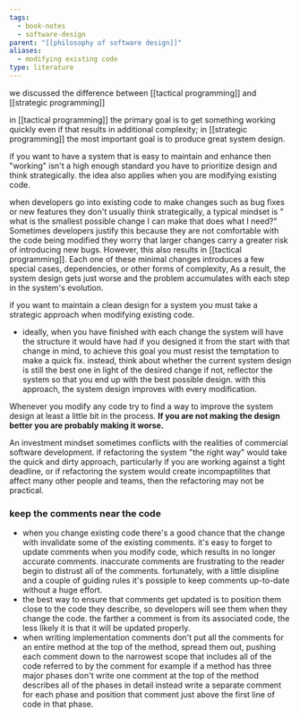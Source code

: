 ```yaml
---
tags:
  - book-notes
  - software-design
parent: "[[philosophy of software design]]"
aliases:
  - modifying existing code
type: literature
---
```

we discussed the difference between [[tactical programming]] and [[strategic programming]]

in [[tactical programming]] the primary goal is to get something working quickly even if that results in additional complexity; in [[strategic programming]] the most important goal is to produce great system design.

if you want to have a system that is easy to maintain and enhance then "working" isn't a high enough standard you have to prioritize design and think strategically. the idea also applies when you are modifying existing code.

when developers go into existing code to make changes such as bug fixes or new features they don't usually think strategically, a typical mindset is " what is the smallest possible change I can make that does what I need?" Sometimes developers justify this because they are not comfortable with the code being modified they worry that larger changes carry a greater risk of introducing new bugs. However, this also results in [[tactical programming]]. Each one of these minimal changes introduces a few special cases, dependencies, or other forms of complexity, As a result, the system design gets just worse and the problem accumulates with each step in the system's evolution.

if you want to maintain a clean design for a system you must take a strategic approach when modifying existing code.
- ideally, when you have finished with each change the system will have the structure it would have had if you designed it from the start with that change in mind, to achieve this goal you must resist the temptation to make a quick fix. instead, think about whether the current system design is still the best one in light of the desired change if not, reflector the system so that you end up with the best possible design. with this approach, the system design improves with every modification.

Whenever you modify any code try to find a way to improve the system design at least a little bit in the process. **If you are not making the design better you are probably making it worse.**

An investment mindset sometimes conflicts with the realities of commercial software development. if refactoring the system "the right way" would take the quick and dirty approach, particularly if you are working against a tight deadline, or if refactoring the system would create incompaptilites that affect many other people and teams, then the refactoring may not be practical.
### keep the comments near the code
- when you change existing code there's a good chance that the change with invalidate some of the existing comments. it's easy to forget to update comments when you modify code, which results in no longer accurate comments. inaccurate comments are frustrating to the reader begin to distrust all of the comments. fortunately, with a little disipline and a couple of guiding rules it's possiple to keep comments up-to-date without a huge effort.
- the best way to ensure that comments get updated is to position them close to the code they describe, so developers will see them when they change the code. the farther a comment is from its associated code, the less likely it is that it will be updated properly.
- when writing implementation comments don't put all the comments for an entire method at the top of the method, spread them out, pushing each comment down to the narrowest scope that includes all of the code referred to by the comment for example if a method has three major phases don't write one comment at the top of the method describes all of the phases in detail instead write a separate comment for each phase and position that comment just above the first line of code in that phase.